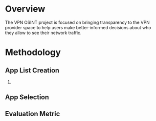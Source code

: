 # Overview

The VPN OSINT project is focused on bringing transparency to the VPN provider space to help users make better-informed decisions about who
they allow to see their network traffic.


# Methodology

## App List Creation

1. 

## App Selection
### 

## Evaluation Metric 
### 

